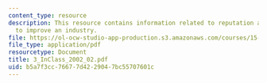 ```yaml
---
content_type: resource
description: This resource contains information related to reputation and looking
  to improve an industry.
file: https://ol-ocw-studio-app-production.s3.amazonaws.com/courses/15-834-marketing-strategy-spring-2003/b5a7f3cc76677d4229047bc55707601c_3_InClass_2002_02.pdf
file_type: application/pdf
resourcetype: Document
title: 3_InClass_2002_02.pdf
uid: b5a7f3cc-7667-7d42-2904-7bc55707601c
---
```

